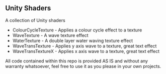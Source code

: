Unity Shaders
-------------
A collection of Unity shaders
- ColourCycleTexture - Applies a colour cycle effect to a texture
- WaveTexture - A wave texture effect
- WaterTexture - A double layer water waving texture effect
- WaveTransTexture - Applies y axis wave to a texture, great text effect
- WaveTransTextureX - Applies x axis wave to a texture, great text effect

All code contained within this repo is provided AS IS and without any warranty whatsoever, feel free to use it as you please in your own projects.